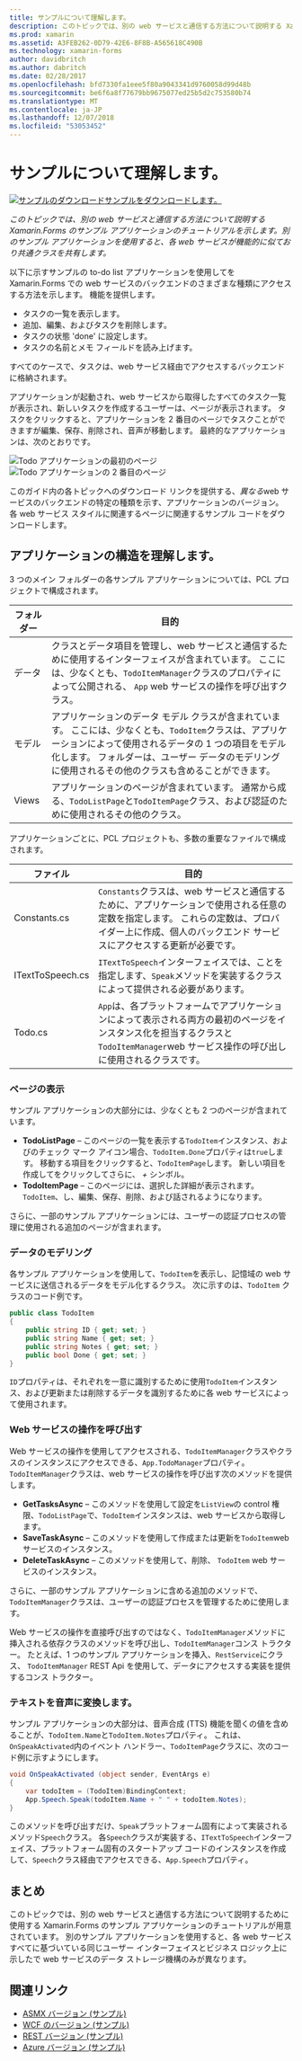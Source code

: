 ```yaml
---
title: サンプルについて理解します。
description: このトピックでは、別の web サービスと通信する方法について説明する Xamarin.Forms のサンプル アプリケーションのチュートリアルを示します。 別のサンプル アプリケーションを使用すると、各 web サービスが機能的に似ており共通クラスを共有します。
ms.prod: xamarin
ms.assetid: A3FEB262-0D79-42E6-8F8B-A565618C490B
ms.technology: xamarin-forms
author: davidbritch
ms.author: dabritch
ms.date: 02/28/2017
ms.openlocfilehash: bfd7330fa1eee5f80a9043341d9760058d99d48b
ms.sourcegitcommit: be6f6a8f77679bb9675077ed25b5d2c753580b74
ms.translationtype: MT
ms.contentlocale: ja-JP
ms.lasthandoff: 12/07/2018
ms.locfileid: "53053452"
---
```

# <a name="understanding-the-sample"></a>サンプルについて理解します。

[![サンプルのダウンロード](~/media/shared/download.png)サンプルをダウンロードします。](https://developer.xamarin.com/samples/xamarin-forms/WebServices/TodoREST)

_このトピックでは、別の web サービスと通信する方法について説明する Xamarin.Forms のサンプル アプリケーションのチュートリアルを示します。別のサンプル アプリケーションを使用すると、各 web サービスが機能的に似ており共通クラスを共有します。_

以下に示すサンプルの to-do list アプリケーションを使用してを Xamarin.Forms での web サービスのバックエンドのさまざまな種類にアクセスする方法を示します。 機能を提供します。

- タスクの一覧を表示します。
- 追加、編集、およびタスクを削除します。
- タスクの状態 'done' に設定します。
- タスクの名前とメモ フィールドを読み上げます。

すべてのケースで、タスクは、web サービス経由でアクセスするバックエンドに格納されます。

アプリケーションが起動され、web サービスから取得したすべてのタスク一覧が表示され、新しいタスクを作成するユーザーは、ページが表示されます。 タスクをクリックすると、アプリケーションを 2 番目のページでタスクことができますが編集、保存、削除され、音声が移動します。 最終的なアプリケーションは、次のとおりです。

![](walkthrough-images/app-example-1.png "Todo アプリケーションの最初のページ")
![](walkthrough-images/app-example-2.png "Todo アプリケーションの 2 番目のページ")

このガイド内の各トピックへのダウンロード リンクを提供する、*異なる*web サービスのバックエンドの特定の種類を示す、アプリケーションのバージョン。 各 web サービス スタイルに関連するページに関連するサンプル コードをダウンロードします。

## <a name="understanding-the-application-anatomy"></a>アプリケーションの構造を理解します。

3 つのメイン フォルダーの各サンプル アプリケーションについては、PCL プロジェクトで構成されます。

|フォルダー|目的|
|--- |--- |
|データ|クラスとデータ項目を管理し、web サービスと通信するために使用するインターフェイスが含まれています。 ここには、少なくとも、`TodoItemManager`クラスのプロパティによって公開される、 `App` web サービスの操作を呼び出すクラス。|
|モデル|アプリケーションのデータ モデル クラスが含まれています。 ここには、少なくとも、`TodoItem`クラスは、アプリケーションによって使用されるデータの 1 つの項目をモデル化します。 フォルダーは、ユーザー データのモデリングに使用されるその他のクラスも含めることができます。|
|Views|アプリケーションのページが含まれています。 通常から成る、`TodoListPage`と`TodoItemPage`クラス、および認証のために使用されるその他のクラス。|

アプリケーションごとに、PCL プロジェクトも、多数の重要なファイルで構成されます。

|ファイル|目的|
|--- |--- |
|Constants.cs|`Constants`クラスは、web サービスと通信するために、アプリケーションで使用される任意の定数を指定します。 これらの定数は、プロバイダー上に作成、個人のバックエンド サービスにアクセスする更新が必要です。|
|ITextToSpeech.cs|`ITextToSpeech`インターフェイスでは、ことを指定します、`Speak`メソッドを実装するクラスによって提供される必要があります。|
|Todo.cs|`App`は、各プラットフォームでアプリケーションによって表示される両方の最初のページをインスタンス化を担当するクラスと`TodoItemManager`web サービス操作の呼び出しに使用されるクラスです。|

### <a name="viewing-pages"></a>ページの表示

サンプル アプリケーションの大部分には、少なくとも 2 つのページが含まれています。

- **TodoListPage** – このページの一覧を表示する`TodoItem`インスタンス、およびのチェック マーク アイコン場合、`TodoItem.Done`プロパティは`true`します。 移動する項目をクリックすると、`TodoItemPage`します。 新しい項目を作成してをクリックしてさらに、 *+* シンボル。
- **TodoItemPage** – このページには、選択した詳細が表示されます。 `TodoItem`、し、編集、保存、削除、および話されるようになります。

さらに、一部のサンプル アプリケーションには、ユーザーの認証プロセスの管理に使用される追加のページが含まれます。

### <a name="modeling-the-data"></a>データのモデリング

各サンプル アプリケーションを使用して、`TodoItem`を表示し、記憶域の web サービスに送信されるデータをモデル化するクラス。 次に示すのは、`TodoItem` クラスのコード例です。

```csharp
public class TodoItem
{
    public string ID { get; set; }
    public string Name { get; set; }
    public string Notes { get; set; }
    public bool Done { get; set; }
}
```

`ID`プロパティは、それぞれを一意に識別するために使用`TodoItem`インスタンス、および更新または削除するデータを識別するために各 web サービスによって使用されます。

### <a name="invoking-web-service-operations"></a>Web サービスの操作を呼び出す

Web サービスの操作を使用してアクセスされる、`TodoItemManager`クラスやクラスのインスタンスにアクセスできる、`App.TodoManager`プロパティ。 `TodoItemManager`クラスは、web サービスの操作を呼び出す次のメソッドを提供します。

- **GetTasksAsync** – このメソッドを使用して設定を`ListView`の control 権限、`TodoListPage`で、`TodoItem`インスタンスは、web サービスから取得します。
- **SaveTaskAsync** – このメソッドを使用して作成または更新を`TodoItem`web サービスのインスタンス。
- **DeleteTaskAsync** – このメソッドを使用して、削除、 `TodoItem` web サービスのインスタンス。

さらに、一部のサンプル アプリケーションに含める追加のメソッドで、`TodoItemManager`クラスは、ユーザーの認証プロセスを管理するために使用します。

Web サービスの操作を直接呼び出すのではなく、`TodoItemManager`メソッドに挿入される依存クラスのメソッドを呼び出し、`TodoItemManager`コンス トラクター。 たとえば、1 つのサンプル アプリケーションを挿入、`RestService`にクラス、 `TodoItemManager` REST Api を使用して、データにアクセスする実装を提供するコンス トラクター。

### <a name="translating-text-to-speech"></a>テキストを音声に変換します。

サンプル アプリケーションの大部分は、音声合成 (TTS) 機能を聞くの値を含めることが、`TodoItem.Name`と`TodoItem.Notes`プロパティ。 これは、`OnSpeakActivated`内のイベント ハンドラー、`TodoItemPage`クラスに、次のコード例に示すようにします。

```csharp
void OnSpeakActivated (object sender, EventArgs e)
{
    var todoItem = (TodoItem)BindingContext;
    App.Speech.Speak(todoItem.Name + " " + todoItem.Notes);
}
```

このメソッドを呼び出すだけ、`Speak`プラットフォーム固有によって実装されるメソッド`Speech`クラス。 各`Speech`クラスが実装する、`ITextToSpeech`インターフェイス、プラットフォーム固有のスタートアップ コードのインスタンスを作成して、`Speech`クラス経由でアクセスできる、`App.Speech`プロパティ。

## <a name="summary"></a>まとめ

このトピックでは、別の web サービスと通信する方法について説明するために使用する Xamarin.Forms のサンプル アプリケーションのチュートリアルが用意されています。 別のサンプル アプリケーションを使用すると、各 web サービスすべてに基づいている同じユーザー インターフェイスとビジネス ロジック上に示したで web サービスのデータ ストレージ機構のみが異なります。


## <a name="related-links"></a>関連リンク

- [ASMX バージョン (サンプル)](https://developer.xamarin.com/samples/xamarin-forms/WebServices/TodoASMX)
- [WCF のバージョン (サンプル)](https://developer.xamarin.com/samples/xamarin-forms/WebServices/TodoWCF)
- [REST バージョン (サンプル)](https://developer.xamarin.com/samples/xamarin-forms/WebServices/TodoREST)
- [Azure バージョン (サンプル)](https://developer.xamarin.com/samples/xamarin-forms/WebServices/TodoAzure)
